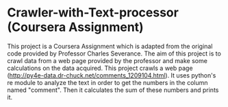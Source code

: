 # Crawler-with-Text-processor (Coursera Assignment)
This project is a Coursera Assignment which is adapted from the original code provided by Professor Charles Severance. The aim of this project is to crawl data from a web page provided by the professor and make some calculations on the data acquired. This project crawls a web page (http://py4e-data.dr-chuck.net/comments_1209104.html). It uses python's re module to analyze the text in order to get the numbers in the column named "comment". Then it calculates the sum of these numbers and prints it. 
